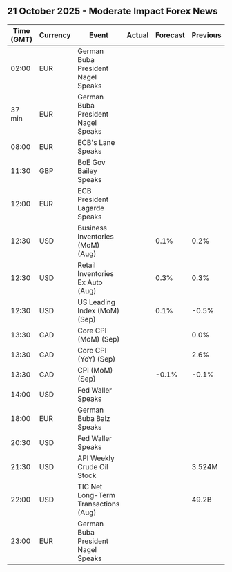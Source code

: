 ## 21 October 2025 - Moderate Impact Forex News

| Time (GMT) | Currency | Event | Actual | Forecast | Previous |
|------|----------|-------|--------|----------|----------|
| 02:00 | EUR | German Buba President Nagel Speaks |  |  |  |
| 37 min | EUR | German Buba President Nagel Speaks |  |  |  |
| 08:00 | EUR | ECB's Lane Speaks |  |  |  |
| 11:30 | GBP | BoE Gov Bailey Speaks |  |  |  |
| 12:00 | EUR | ECB President Lagarde Speaks |  |  |  |
| 12:30 | USD | Business Inventories (MoM) (Aug) |  | 0.1% | 0.2% |
| 12:30 | USD | Retail Inventories Ex Auto (Aug) |  | 0.3% | 0.3% |
| 12:30 | USD | US Leading Index (MoM) (Sep) |  | 0.1% | -0.5% |
| 13:30 | CAD | Core CPI (MoM) (Sep) |  |  | 0.0% |
| 13:30 | CAD | Core CPI (YoY) (Sep) |  |  | 2.6% |
| 13:30 | CAD | CPI (MoM) (Sep) |  | -0.1% | -0.1% |
| 14:00 | USD | Fed Waller Speaks |  |  |  |
| 18:00 | EUR | German Buba Balz Speaks |  |  |  |
| 20:30 | USD | Fed Waller Speaks |  |  |  |
| 21:30 | USD | API Weekly Crude Oil Stock |  |  | 3.524M |
| 22:00 | USD | TIC Net Long-Term Transactions (Aug) |  |  | 49.2B |
| 23:00 | EUR | German Buba President Nagel Speaks |  |  |  |
